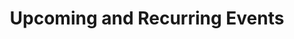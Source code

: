 ---
title: Upcoming and Recurring Events
sections:
    - type: recurring_events_section
      title: Recurring Events
      events:
        - title: Industry Night
          description: Industry Night allows engineering students to network with companies as a way to build professional relationships for their future careers.
          frequency: Semi-annual 
        - title: DUSTED
          description: Drink an Unexpecting Small Town Establishment Dry. The name speaks for itself, this popular event is held once a week.
          frequency: Semi-annual 
        - title: GOAT
          description: Go Out After T'exams This is the final party of the semester where we celebrate the end of exams. Generally held at a local bar.
          frequency: Semi-annual 
        - title: STAGED
          description: We all have hidden talents and can do more than basic calculus. STAGED is a chance for engineers to showcase their musical talents in a friendly battle of the bands. All kinds of music are welcome.
          frequency: Semi-annual
        - title: Engineering Charity Ball
          description: The Charity Ball features a cocktail hour, 3-course meal, raffle, and dancing. All proceeds from the event and raffle go to a charity.
          frequency: Annual 
template: advanced
---